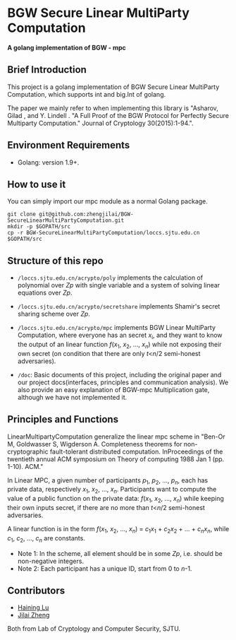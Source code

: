 # BGW Secure Linear MultiParty Computation
<b> A golang implementation of BGW - mpc</b>

## Brief Introduction
This project is a golang implementation of BGW Secure Linear MultiParty Computation, which supports int and big.Int of golang.

The paper we mainly refer to when implementing this library is 
"Asharov, Gilad , and Y. Lindell . "A Full Proof of the BGW Protocol for Perfectly Secure Multiparty Computation." Journal of Cryptology 30(2015):1-94.". 

## Environment Requirements
- Golang: version 1.9+.

## How to use it
You can simply import our mpc module as a normal Golang package.
```shell
git clone git@github.com:zhengjilai/BGW-SecureLinearMultiPartyComputation.git
mkdir -p $GOPATH/src
cp -r BGW-SecureLinearMultiPartyComputation/loccs.sjtu.edu.cn $GOPATH/src
```

## Structure of this repo
- ```/loccs.sjtu.edu.cn/acrypto/poly``` implements the calculation of polynomial over <i>Zp</i> with single variable 
and a system of solving linear equations over <i>Zp</i>.

- ```/loccs.sjtu.edu.cn/acrypto/secretshare``` implements Shamir's secret sharing scheme over <i>Zp</i>.

- ```/loccs.sjtu.edu.cn/acrypto/mpc``` implements BGW Linear MultiParty Computation, where everyone has an secret <i>x</i><sub>i</sub>, 
and they want to know the output of an linear function <i>f</i>(<i>x</i><sub>1</sub>, <i>x</i><sub>2</sub>, ..., <i>x<sub>n</sub></i>)
while not exposing their own secret (on condition that there are only <i>t</i>&lt;<i>n</i>/2 semi-honest adversaries).

- ```/doc```: Basic documents of this project, including the original paper and our project docs(interfaces, principles and communication analysis).
We also provide an easy explanation of BGW-mpc Multiplication gate, although we have not implemented it.

## Principles and Functions
LinearMultipartyComputation generalize the linear mpc scheme in "Ben-Or M, Goldwasser S, Wigderson A. Completeness theorems for non-cryptographic
fault-tolerant distributed computation. InProceedings of the twentieth annual ACM symposium on Theory of computing 1988 Jan 1 (pp. 1-10). ACM."

In Linear MPC, a given number of participants <i>p</i><sub>1</sub>, <i>p</i><sub>2</sub>, ..., <i>p<sub>n</sub></i>,
each has private data, respectively <i>x</i><sub>1</sub>, <i>x</i><sub>2</sub>, ..., <i>x<sub>n</sub></i>.
Participants want to compute the value of a public function on the private data:
<i>f</i>(<i>x</i><sub>1</sub>, <i>x</i><sub>2</sub>, ..., <i>x<sub>n</sub></i>)
while keeping their own inputs secret, if there are no more than <i>t</i>&lt;<i>n</i>/2 semi-honest
adversaries.

A linear function is in the form <i>f</i>(<i>x</i><sub>1</sub>, <i>x</i><sub>2</sub>, ..., <i>x<sub>n</sub></i>)
= <i>c</i><sub>1</sub><i>x</i><sub>1</sub> + <i>c</i><sub>2</sub><i>x</i><sub>2</sub> + ... +
<i>c<sub>n</sub></i><i>x<sub>n</sub></i>, while <i>c</i><sub>1</sub>, <i>c</i><sub>2</sub>, ..., <i>c<sub>n</sub></i>
are constants.

- Note 1: In the scheme, all element should be in some <i>Zp</i>, i.e. should be non-negative integers.
- Note 2: Each participant has a unique ID, start from 0 to <i>n</i>-1.

## Contributors

- [Haining Lu]()
- [Jilai Zheng](https://github.com/zhengjilai)

Both from Lab of Cryptology and Computer Security, SJTU.

